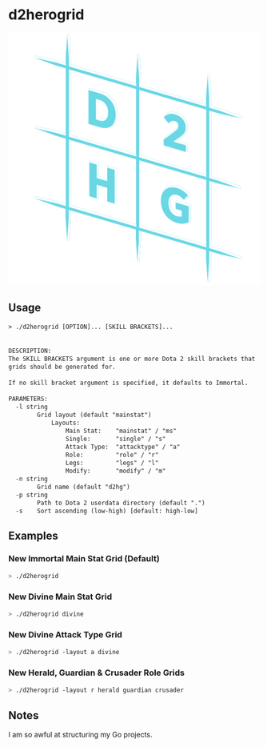 # d2herogrid

![logo](assets/logo/logo_3d.png)

## Usage
```
> ./d2herogrid [OPTION]... [SKILL BRACKETS]...


DESCRIPTION: 
The SKILL BRACKETS argument is one or more Dota 2 skill brackets that grids should be generated for.

If no skill bracket argument is specified, it defaults to Immortal.

PARAMETERS:
  -l string
        Grid layout (default "mainstat")
            Layouts:
                Main Stat:    "mainstat" / "ms"
                Single:       "single" / "s"
                Attack Type:  "attacktype" / "a"
                Role:         "role" / "r"
                Legs:         "legs" / "l"
                Modify:       "modify" / "m"
  -n string
        Grid name (default "d2hg")
  -p string
        Path to Dota 2 userdata directory (default ".")
  -s    Sort ascending (low-high) [default: high-low]
```

## Examples

### New Immortal Main Stat Grid (Default)

```bash
> ./d2herogrid
```

### New Divine Main Stat Grid

```bash
> ./d2herogrid divine
```

### New Divine Attack Type Grid

```bash
> ./d2herogrid -layout a divine
```

### New Herald, Guardian & Crusader Role Grids

```bash
> ./d2herogrid -layout r herald guardian crusader
```



## Notes

I am so awful at structuring my Go projects.